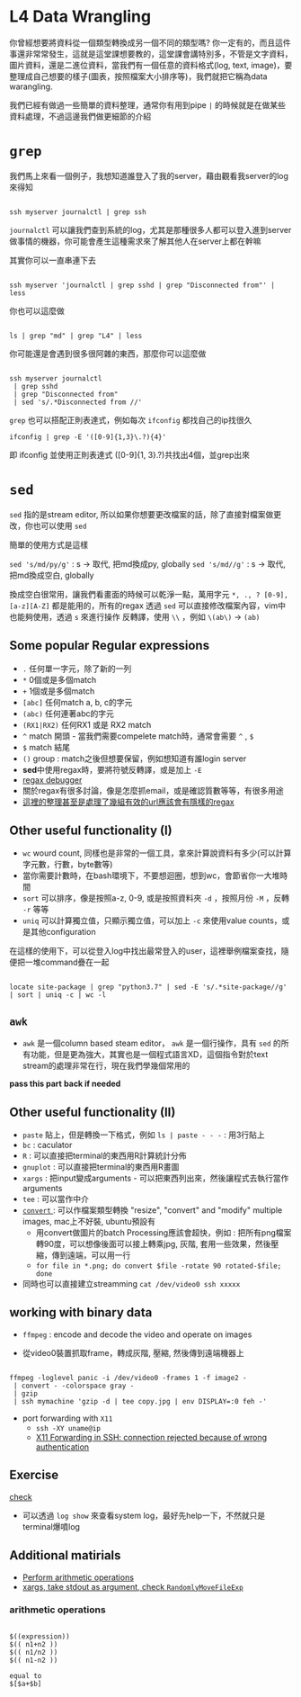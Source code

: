 # L4 Data Wrangling

你曾經想要將資料從一個類型轉換成另一個不同的類型嗎? 你一定有的，而且這件事還非常常發生，這就是這堂課想要教的，這堂課會講特別多，不管是文字資料，圖片資料，還是二進位資料，當我們有一個任意的資料格式(log, text, image)，要整理成自己想要的樣子(圖表，按照檔案大小排序等)，我們就把它稱為data warangling.

我們已經有做過一些簡單的資料整理，通常你有用到pipe `|` 的時候就是在做某些資料處理，不過這邊我們做更細節的介紹

# `grep`

我們馬上來看一個例子，我想知道誰登入了我的server，藉由觀看我server的log來得知

``` 

ssh myserver journalctl | grep ssh
```

`journalctl` 可以讓我們查到系統的log，尤其是那種很多人都可以登入進到server做事情的機器，你可能會產生這種需求來了解其他人在server上都在幹嘛

其實你可以一直串連下去

``` 

ssh myserver 'journalctl | grep sshd | grep "Disconnected from"' | less
```

你也可以這麼做

``` 

ls | grep "md" | grep "L4" | less
```

你可能還是會遇到很多很阿雜的東西，那麼你可以這麼做

``` 

ssh myserver journalctl
 | grep sshd
 | grep "Disconnected from"
 | sed 's/.*Disconnected from //'
```

`grep` 也可以搭配正則表達式，例如每次 `ifconfig` 都找自己的ip找很久

 `ifconfig | grep -E '([0-9]{1,3}\.?){4}'`

即 ifconfig 並使用正則表達式 ([0-9]{1, 3}\.?)共找出4個，並grep出來

# `sed`

`sed` 指的是stream editor, 所以如果你想要更改檔案的話，除了直接對檔案做更改，你也可以使用 `sed`

簡單的使用方式是這樣

`sed 's/md/py/g'` : s -> 取代, 把md換成py, globally
`sed 's/md//g'` : s -> 取代, 把md換成空白, globally

換成空白很常用，讓我們看畫面的時候可以乾淨一點，萬用字元 `*, ., ? [0-9], [a-z][A-Z]` 都是能用的，所有的regax
透過 `sed` 可以直接修改檔案內容，vim中也能夠使用，透過 `s` 來進行操作
反轉譯，使用 `\\` ，例如 `\(ab\)` -> `(ab)`

## Some popular Regular expressions

* `.` 任何單一字元，除了新的一列
* `*` 0個或是多個match
* `+` 1個或是多個match
* `[abc]` 任何match a, b, c的字元
* `(abc)` 任何連著abc的字元
* `(RX1|RX2)` 任何RX1 或是 RX2 match
* `^` match 開頭 - 當我們需要compelete match時，通常會需要 `^` ,           `$`
* `$` match 結尾
* `()` group : match之後但想要保留，例如想知道有誰login server
* **sed**中使用regax時，要將符號反轉譯，或是加上 `-E`
* [regax debugger](https://regex101.com/r/qqbZqh/2)
* 關於regax有很多討論，像是怎麼抓email，或是確認質數等等，有很多用途
* [這裡的整理甚至是處理了幾組有效的url應該會有隱樣的regax](https://mathiasbynens.be/demo/url-regex)

## Other useful functionality (I)

* `wc` wourd count, 同樣也是非常的一個工具，拿來計算說資料有多少(可以計算字元數，行數，byte數等)
* 當你需要計數時，在bash環境下，不要想迴圈，想到wc，會節省你一大堆時間
* `sort` 可以排序，像是按照a-z, 0-9, 或是按照資料夾 `-d` ，按照月份 `-M` ，反轉 `-r` 等等
* `uniq` 可以計算獨立值，只顯示獨立值，可以加上 `-c` 來使用value counts，或是其他configuration

在這樣的使用下，可以從登入log中找出最常登入的user，這裡舉例檔案查找，隨便把一堆command疊在一起

``` 

locate site-package | grep "python3.7" | sed -E 's/.*site-package//g' | sort | uniq -c | wc -l
```

## `awk`

* `awk` 是一個column based steam editor， `awk` 是一個行操作，具有 `sed` 的所有功能，但是更為強大，其實也是一個程式語言XD，這個指令對於text stream的處理非常在行，現在我們學幾個常用的

**pass this part**
**back if needed**

## Other useful functionality (II)

* `paste` 貼上，但是轉換一下格式，例如 `ls | paste - - -` : 用3行貼上
* `bc` : caculator
* `R` : 可以直接把terminal的東西用R計算統計分佈
* `gnuplot` : 可以直接把terminal的東西用R畫圖
* `xargs` : 把input變成arguments - 可以把東西列出來，然後讓程式去執行當作arguments
* `tee` : 可以當作中介
* [ `convert` ](https://www.howtogeek.com/109369/how-to-quickly-resize-convert-modify-images-from-the-linux-terminal/) : 可以作檔案類型轉換 "resize", "convert" and "modify" multiple images, mac上不好裝, ubuntu預設有
  + 用convert做圖片的batch Processing應該會超快，例如 : 把所有png檔案轉90度，可以想像後面可以接上轉乘jpg, 灰階, 套用一些效果，然後壓縮，傳到遠端，可以用一行
  + `for file in *.png; do convert $file -rotate 90 rotated-$file; done`
* 同時也可以直接建立streamming `cat /dev/video0 ssh xxxxx`

## working with binary data

* `ffmpeg` : encode and decode the video and operate on images

* 從video0裝置抓取frame，轉成灰階, 壓縮, 然後傳到遠端機器上

``` 

ffmpeg -loglevel panic -i /dev/video0 -frames 1 -f image2 -
 | convert - -colorspace gray -
 | gzip
 | ssh mymachine 'gzip -d | tee copy.jpg | env DISPLAY=:0 feh -'
```

* port forwarding with `X11`
  + `ssh -XY uname@ip`
  + [X11 Forwarding in SSH: connection rejected because of wrong authentication](https://www.ibm.com/support/pages/x11-forwarding-ssh-connection-rejected-because-wrong-authentication)

## Exercise 

[check](https://missing.csail.mit.edu/2020/data-wrangling/)

* 可以透過 `log show` 來查看system log，最好先help一下，不然就只是terminal爆噴log

## Additional matirials

* [Perform arithmetic operations](https://bash.cyberciti.biz/guide/Perform_arithmetic_operations?fbclid=IwAR3xgOhDid0CbkPqogoghOaTAm087JVwBycgg4PzaeOTuehPGk8x0UeOBVY)
* [xargs, take stdout as argument, check `RandomlyMoveFileExp` ](RandomlyMoveFileExp/stratified_sampling_by_file_name.sh)

### arithmetic operations

``` 

$((expression))
$(( n1+n2 ))
$(( n1/n2 ))
$(( n1-n2 ))

equal to 
$[$a+$b]
```
